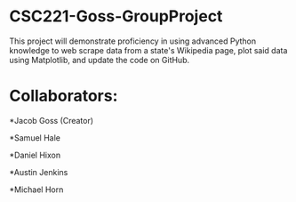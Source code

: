 # CSC221-Goss-GroupProject
This project will demonstrate proficiency in using advanced Python knowledge to web scrape data from a state's Wikipedia page, plot said data using Matplotlib, and update the code on GitHub.

# Collaborators:
*Jacob Goss (Creator)

*Samuel Hale

*Daniel Hixon

*Austin Jenkins

*Michael Horn
